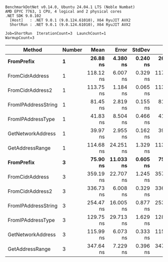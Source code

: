 ```

BenchmarkDotNet v0.14.0, Ubuntu 24.04.1 LTS (Noble Numbat)
AMD EPYC 7763, 1 CPU, 4 logical and 2 physical cores
.NET SDK 9.0.102
  [Host]   : .NET 9.0.1 (9.0.124.61010), X64 RyuJIT AVX2
  ShortRun : .NET 9.0.1 (9.0.124.61010), X64 RyuJIT AVX2

Job=ShortRun  IterationCount=3  LaunchCount=1  
WarmupCount=3  

```
| Method              | Number | Mean      | Error     | StdDev   | Min       | Max       | Gen0   | Allocated |
|-------------------- |------- |----------:|----------:|---------:|----------:|----------:|-------:|----------:|
| **FromPrefix**          | **1**      |  **26.88 ns** |  **4.380 ns** | **0.240 ns** |  **26.60 ns** |  **27.03 ns** | **0.0033** |      **56 B** |
| FromCidrAddress     | 1      | 118.12 ns |  6.007 ns | 0.329 ns | 117.85 ns | 118.49 ns | 0.0067 |     112 B |
| FromCidrAddress2    | 1      | 113.75 ns |  1.184 ns | 0.065 ns | 113.68 ns | 113.81 ns | 0.0067 |     112 B |
| FromIPAddressString | 1      |  81.45 ns |  2.819 ns | 0.155 ns |  81.28 ns |  81.59 ns | 0.0033 |      56 B |
| FromIPAddressType   | 1      |  41.83 ns |  8.504 ns | 0.466 ns |  41.46 ns |  42.35 ns | 0.0052 |      88 B |
| GetNetworkAddress   | 1      |  39.97 ns |  2.955 ns | 0.162 ns |  39.86 ns |  40.16 ns | 0.0033 |      56 B |
| GetAddressRange     | 1      | 114.68 ns | 24.251 ns | 1.329 ns | 113.30 ns | 115.95 ns | 0.0100 |     168 B |
| **FromPrefix**          | **3**      |  **75.90 ns** | **11.033 ns** | **0.605 ns** |  **75.23 ns** |  **76.41 ns** | **0.0100** |     **168 B** |
| FromCidrAddress     | 3      | 359.19 ns | 22.707 ns | 1.245 ns | 357.77 ns | 360.11 ns | 0.0200 |     336 B |
| FromCidrAddress2    | 3      | 336.73 ns |  6.008 ns | 0.329 ns | 336.36 ns | 336.98 ns | 0.0200 |     336 B |
| FromIPAddressString | 3      | 254.47 ns | 16.005 ns | 0.877 ns | 253.46 ns | 255.07 ns | 0.0100 |     168 B |
| FromIPAddressType   | 3      | 129.75 ns | 29.713 ns | 1.629 ns | 128.62 ns | 131.62 ns | 0.0157 |     264 B |
| GetNetworkAddress   | 3      | 115.99 ns |  6.073 ns | 0.333 ns | 115.77 ns | 116.37 ns | 0.0100 |     168 B |
| GetAddressRange     | 3      | 347.64 ns |  7.229 ns | 0.396 ns | 347.20 ns | 347.98 ns | 0.0300 |     504 B |
